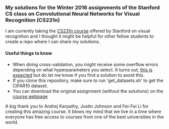 ### My solutions for the Winter 2016 assignments of the Stanford CS class on Convolutional Neural Networks for Visual Recognition (CS231n)

I am currently taking the [CS231n course](http://cs231n.github.io/) offered by Stanford on visual recognition and I thought it might be helpful for other fellow students to
create a repo where I can share my solutions.

#### Useful things to know
* When doing cross-validation, you might receive some overflow errors depending on what hyperparameters you select. It turns out, [this is expected](https://www.reddit.com/r/cs231n/comments/41noqi/overflow_detected_while_training_linear_svm/) but do let me know if you find a solution to avoid this.
* If you clone this repository, make sure to run 'get_datasets.sh' to get the CIFAR10 dataset.
* You can download the original assignment (without the solutions) on the [course webpage](http://cs231n.github.io/)

A big thank you to Andrej Karpathy, Justin Johnson and Fei-Fei Li for creating this amazing course. It blows my mind that we live in a time where everyone has free access to courses from one of the best universities in the world.  
